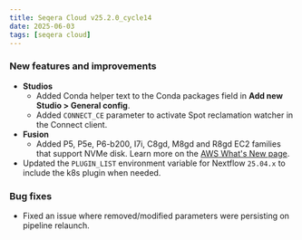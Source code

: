 ```yaml
---
title: Seqera Cloud v25.2.0_cycle14
date: 2025-06-03
tags: [seqera cloud]
---
```


### New features and improvements

- **Studios**
    - Added Conda helper text to the Conda packages field in **Add new Studio > General config**.
    - Added `CONNECT_CE` parameter to activate Spot reclamation watcher in the Connect client.
- **Fusion**
    - Added P5, P5e, P6-b200, I7i, C8gd, M8gd and R8gd EC2 families that support NVMe disk. Learn more on the [AWS What's New page](https://aws.amazon.com/new/).
- Updated the `PLUGIN_LIST` environment variable for Nextflow `25.04.x` to include the k8s plugin when needed.

### Bug fixes

- Fixed an issue where removed/modified parameters were persisting on pipeline relaunch. 